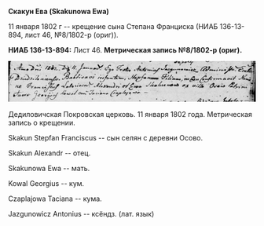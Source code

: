 **Скакун Ева (Skakunowa Ewa)**

11 января 1802 г -- крещение сына Степана Франциска (НИАБ 136-13-894,
лист 46, №8/1802-р (ориг)).

**НИАБ 136-13-894:** Лист 46. **Метрическая запись №8/1802-р (ориг).**

![](./media/88513fd7f7d3906ced4a20dda8b7ed21bc806bbc.png)

Дедиловичская Покровская церковь. 11 января 1802 года. Метрическая
запись о крещении.

Skakun Stepfan Franciscus -- сын селян с деревни Осовo.

Skakun Alexandr -- отец.

Skakunowa Ewa -- мать.

Kowal Georgius -- кум.

Czaplajowa Taciana -- кума.

Jazgunowicz Antonius -- ксёндз. (лат. язык)
